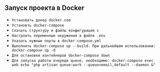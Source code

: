 ## Запуск проекта в Docker
- `Установить докер docker.com`
- `Установть docker-compose`
- `Скачать структуру и файлы конфигурации с `
- `Настроить переменные окружения в файле .env`
- `Указать нужные порты в docker-compose.yml`
- `Выполнить docker-compose up --build. При дальнейшем использовании: docker-compose up -d`
- `Для остановки контейнеров docker-compose down`
- `Для запуска работы очереди queue, необходимо: docker-compose exec web echo "php artisan queue:work --queue=email,default --daemon &"`
